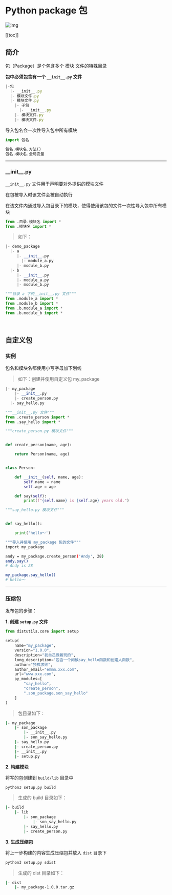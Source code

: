 # Python package 包

![img](https://www.python.jp/pages/python_logo2.png)

[[toc]]

## 简介

包（Package）是个包含多个 [模块](./module.md) 文件的特殊目录

**包中必须包含有一个 `__init__.py` 文件**

```js
|-包
  |- __init__.py
  |- 模块文件.py
  |- 模块文件.py
	|- 子包
	  |- __init__.py
    |- 模块文件.py
    |- 模块文件.py
```

导入包名会一次性导入包中所有模块

```python
import 包名
```

```python
包名.模块名.方法()
包名.模块名.全局变量
```

---

### \_\_init\_\_.py

`__init__.py` 文件用于声明要对外提供的模块文件

在包被导入时该文件会被自动执行

在该文件内通过导入包目录下的模块，使得使用该包的文件一次性导入包中所有模块

```python
from .目录.模块名 import *
from .模块名 import *
```

> 如下：

```python
|- demo_package
  |- a
     |- __init__.py
	   |- module_a.py
     |- module_b.py
  |- b
  	 |- __init__.py
  	 |- module_a.py
     |- module_b.py
```

```python
"""目录 a 下的__init__.py 文件"""
from .module_a import *
from .module_b import *
from .b.module_a import *
from .b.module_b import *
```

<br/>

## 自定义包

### 实例

包名和模块名都使用小写字母加下划线

> 如下：创建并使用自定义包 my_package

```python
|- my_package
	|- __init__.py
	|- create_person.py
  |- say_hello.py
```

```python
"""__init__.py 文件"""
from .create_person import *
from .say_hello import *
```

```python
"""create_person.py 模块文件"""


def create_person(name, age):

    return Person(name, age)


class Person:

    def __init__(self, name, age):
        self.name = name
        self.age = age

    def say(self):
        print(f"{self.name} is {self.age} years old.")
```

```python
"""say_hello.py 模块文件"""


def say_hello():

    print('hello～')
```

```bash
"""导入并使用 my_package 包的文件"""
import my_package

andy = my_package.create_person('Andy', 28)
andy.say()
# Andy is 28

my_package.say_hello()
# hello～
```

---

### 压缩包

发布包的步骤：

**1. 创建 `setup.py` 文件**

```python
from distutils.core import setup

setup(
    name="my_package",
    version="1.0.0",
    description="我自己做着玩的",
    long_description="包含一个问候say_hello函数和创建人函数",
    author="独孤求败",
    author_email="emmm.xxx.com",
    url="www.xxx.com",
    py_modules=[
        "say_hello",
        "create_person",
        ".son_package.son_say_hello"
    ]
)
```

> 包目录如下：

```bash
|- my_package
	|- son_package
		|- __init__.py
		|- son_say_hello.py
	|- say_hello.py
	|- create_person.py
	|- __init__.py
	|- setup.py
```

**2. 构建模块**

将写的包创建到 `build/lib` 目录中

```bash
python3 setup.py build
```

> 生成的 build 目录如下：

```bash
|- build
	|- lib
		|- son_package
			|- son_say_hello.py
		|- say_hello.py
		|- create_person.py
```

**3. 生成压缩包**

将上一步构建的内容生成压缩包并放入 `dist` 目录下

```python
python3 setup.py sdist
```

> 生成的 dist 目录如下：

```bash
|- dist
	|- my_package-1.0.0.tar.gz
```
